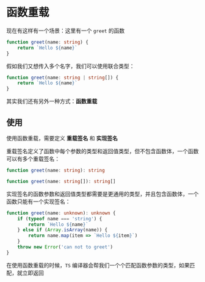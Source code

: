 # 函数重载
现在有这样有一个场景：这里有一个 `greet` 的函数

```ts
function greet(name: string) {
	return `Hello ${name}`
}
```

假如我们又想传入多个名字，我们可以使用联合类型：

```ts
function greet(name: string | string[]) {
	return `Hello ${name}`
}
```

其实我们还有另外一种方式：**函数重载**

## 使用

使用函数重载，需要定义 **重载签名** 和 **实现签名**

重载签名定义了函数中每个参数的类型和返回值类型，但不包含函数体，一个函数可以有多个重载签名：

```ts
function greet(name: string): string

function greet(name: string[]): string[]
```

实现签名的函数参数和返回值类型都需要是更通用的类型，并且包含函数体，一个函数只能有一个实现签名：

```ts
function greet(name: unknown): unknown {
	if (typeof name === 'string') {
		return `Hello ${name}`
	} else if (Array.isArray(name)) {
		return name.map(item => `Hello ${item}`)
	}
	throw new Error('can not to greet')
}
```

在使用函数重载的时候，`TS` 编译器会帮我们一个个匹配函数参数的类型，如果匹配，就立即返回
